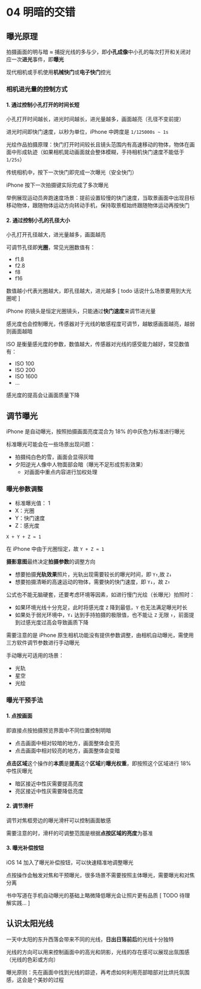 # 04 明暗的交错

## 曝光原理

拍摄画面的明与暗 ≈ 捕捉光线的多与少，即**小孔成像**中小孔的每次打开和关闭对应一次**进光**事件，即**曝光**

现代相机或手机使用**机械快门**或**电子快门**控光

### 相机进光量的控制方式

#### 1. 通过控制小孔打开的时间长短

小孔打开时间越长，进光时间越长，进光量越多，画面越亮（孔径不变前提）

进光时间即快门速度，以秒为单位，iPhone 中跨度是 `1/125000s ~ 1s`

光绘作品拍摄原理：快门打开时间较长且镜头范围内有高速移动的物体，物体在画面中形成轨迹（如果相机晃动画面就会整体模糊，手持相机快门速度不能低于 `1/25s`）

传统相机中，按下一次快门即完成一次曝光（安全快门）

iPhone 按下一次拍摄键实际完成了多次曝光

举例展现运动员奔跑速度场景：提前设置较慢的快门速度，当取景画面中出现目标移动物体，跟随物体运动方向转动手机，保持取景框始终跟随物体运动再按快门

#### 2. 通过控制小孔的孔径大小

小孔打开孔径越大，进光量越多，画面越亮

可调节孔径即**光圈**，常见光圈数值有：

- f1.8
- f2.8
- f8
- f16

数值越小代表光圈越大，即孔径越大，进光越多 [ todo 话说什么场景要用到大光圈呢 ]

iPhone 的镜头是恒定光圈镜头，只能通过**快门速度**来调节进光量

感光度也会控制曝光，传感器对于光线的敏感程度可调节，越敏感画面越亮，越弱则画面越暗

ISO 是衡量感光度的参数，数值越大，传感器对光线的感受能力越好，常见数值有：

- ISO 100
- ISO 200
- ISO 1600
- ...

感光度的提高会让画面质量下降

## 调节曝光

iPhone 是自动曝光，按照拍摄画面亮度混合为 18% 的中灰色为标准进行曝光

标准曝光可能会在一些场景出现问题：

- 拍摄纯白色的雪，画面会显得灰暗
- 夕阳逆光人像中人物面部会暗（曝光不足形成剪影效果）
  - 对画面中重点内容进行加权处理

### 曝光参数调整

- 标准曝光值： 1
- X：光圈
- Y：快门速度
- Z：感光度

`X + Y + Z ≈ 1`

在 iPhone 中由于光圈恒定，故 `Y + Z ≈ 1`

**摄影意图**最终决定**拍摄参数**的调整方向

- 想要拍摄**光轨效果**照片，光轨出现需要较长的曝光时间，即 `Y↑`,故 `Z↓`
- 想要拍摄清晰的高速运动的物体，需要快的快门速度，即 `Y↓`，故 `Z↑`

公式也不能无脑硬套，还要考虑环境等因素，如进行慢门光绘（长曝光）拍照时：

- 如果环境光线十分充足，此时将感光度 `Z` 降到最低，`Y` 也无法满足曝光时长
- 如果处于弱光环境中，`Y↓` 达到手持拍摄的极限值，也不能让 `Z` 无限 `↑`，前面提到过感光度过高会导致画质下降

需要注意的是 iPhone 原生相机功能没有提供参数调整，由相机自动曝光，需使用三方软件调节参数进行手动曝光

手动曝光可适用的场景：

- 光轨
- 星空
- 光绘

### 曝光干预手法

#### 1. 点按画面

即直接点按拍摄预览界面中不同位置控制明暗

- 点击画面中相对较暗的地方，画面整体会变亮
- 点击画面中相对较亮的地方，画面整体会变暗

**点击区域**这个操作的**本质**是**提高**这个**区域**的**曝光权重**，即按照这个区域进行 18% 中性灰曝光

- 暗区接近中性灰需要提高亮度
- 亮区接近中性灰需要降低亮度

#### 2. 调节滑杆

调节对焦框旁边的曝光滑杆可以控制画面敏感

需要注意的时，滑杆的可调整范围是根据**点按区域的亮度**为基准

#### 3. 曝光补偿按钮

iOS 14 加入了曝光补偿按钮，可以快速精准地调整曝光

点按操作会触发对焦和干预曝光，很多场景不需要按照主体曝光，需要曝光和对焦分离

书中写道在手机自动曝光的基础上略微降低曝光会让照片更有品质 [ TODO 待理解实践... ]

## 认识太阳光线

一天中太阳的东升西落会带来不同的光线，**日出日落前后**的光线十分独特

光线的方向可以用来控制画面中的高光和阴影，光线的存在感可以展现出氛围感（光线的色彩或方向）

曝光原则：先在画面中找到光线的踪迹，再考虑如何利用亮部暗部对比烘托氛围感，这会是个美妙的过程
